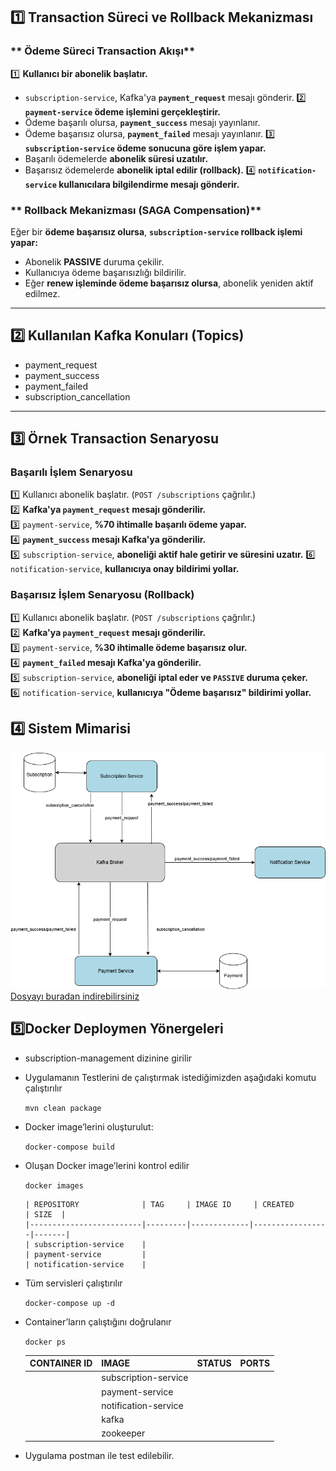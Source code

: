 ## **1️⃣ Transaction Süreci ve Rollback Mekanizması**

### ** Ödeme Süreci Transaction Akışı**
1️⃣ **Kullanıcı bir abonelik başlatır.**  
   - `subscription-service`, Kafka'ya **`payment_request`** mesajı gönderir.
2️⃣ **`payment-service` ödeme işlemini gerçekleştirir.**  
   - Ödeme başarılı olursa, **`payment_success`** mesajı yayınlanır.
   - Ödeme başarısız olursa, **`payment_failed`** mesajı yayınlanır.
3️⃣ **`subscription-service` ödeme sonucuna göre işlem yapar.**  
   - Başarılı ödemelerde **abonelik süresi uzatılır.**
   - Başarısız ödemelerde **abonelik iptal edilir (rollback).**
4️⃣ **`notification-service` kullanıcılara bilgilendirme mesajı gönderir.**

### ** Rollback Mekanizması (SAGA Compensation)**
Eğer bir **ödeme başarısız olursa**, **`subscription-service` rollback işlemi yapar:**  
- Abonelik **PASSIVE** duruma çekilir.
- Kullanıcıya ödeme başarısızlığı bildirilir.
- Eğer **renew işleminde ödeme başarısız olursa**, abonelik yeniden aktif edilmez.

---

## **2️⃣ Kullanılan Kafka Konuları (Topics)**
- payment_request
- payment_success
- payment_failed
- subscription_cancellation

---

## **3️⃣ Örnek Transaction Senaryosu**

### **Başarılı İşlem Senaryosu**
1️⃣ Kullanıcı abonelik başlatır. (`POST /subscriptions` çağrılır.)  
2️⃣ **Kafka'ya `payment_request` mesajı gönderilir.**  
3️⃣ `payment-service`, **%70 ihtimalle başarılı ödeme yapar.**  
4️⃣ **`payment_success` mesajı Kafka'ya gönderilir.**  
5️⃣ `subscription-service`, **aboneliği aktif hale getirir ve süresini uzatır.**
6️⃣ `notification-service`, **kullanıcıya onay bildirimi yollar.**

### **Başarısız İşlem Senaryosu (Rollback)**
1️⃣ Kullanıcı abonelik başlatır. (`POST /subscriptions` çağrılır.)  
2️⃣ **Kafka'ya `payment_request` mesajı gönderilir.**  
3️⃣ `payment-service`, **%30 ihtimalle ödeme başarısız olur.**  
4️⃣ **`payment_failed` mesajı Kafka'ya gönderilir.**  
5️⃣ `subscription-service`, **aboneliği iptal eder ve `PASSIVE` duruma çeker.**  
6️⃣ `notification-service`, **kullanıcıya "Ödeme başarısız" bildirimi yollar.**

## **4️⃣ Sistem Mimarisi**
![architecture](subscription-management/SubscriptionManagement.drawio.png)
[Dosyayı buradan indirebilirsiniz](subscription-management/SubscriptionManagement.drawio)

## **5️⃣Docker Deploymen Yönergeleri**

- subscription-management dizinine girilir
- Uygulamanın Testlerini de çalıştırmak istediğimizden aşağıdaki komutu çalıştırılır

   `mvn clean package`

- Docker image’lerini oluşturulut:

   `docker-compose build`
- Oluşan Docker image’lerini kontrol edilir

   `docker images`

      | REPOSITORY              | TAG     | IMAGE ID     | CREATED        | SIZE  |
      |-------------------------|---------|-------------|-----------------|-------|
      | subscription-service    | 
      | payment-service         | 
      | notification-service    | 

- Tüm servisleri çalıştırılır

   `docker-compose up -d` 

-  Container’ların çalıştığını doğrulanır

   `docker ps` 

      | CONTAINER ID  | IMAGE                   | STATUS    | PORTS                      |
      |--------------|--------------------------|-----------|----------------------------|
      |  | subscription-service   | | |
      |  | payment-service        | | |
      |  | notification-service   | | |
      |  | kafka                  | | |
      |  | zookeeper              | | |

-  Uygulama postman ile test edilebilir.